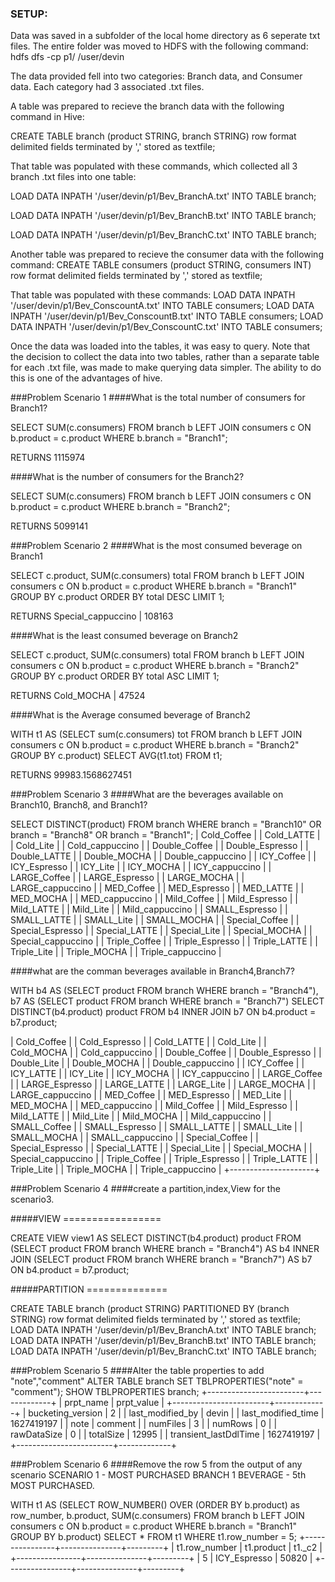 


### SETUP:

Data was saved in a subfolder of the local home directory as 6 seperate txt files. The entire folder was moved to HDFS with the following command:
hdfs dfs -cp p1/ /user/devin

The data provided fell into two categories: Branch data, and Consumer data. Each category had 3 associated .txt files.

A table was prepared to recieve the branch data with the following command in Hive:

CREATE TABLE branch (product STRING, branch STRING) row format delimited fields terminated by ',' stored as textfile;

That table was populated with these commands, which collected all 3 branch .txt files into one table:

LOAD DATA INPATH '/user/devin/p1/Bev_BranchA.txt' INTO TABLE branch;

LOAD DATA INPATH '/user/devin/p1/Bev_BranchB.txt' INTO TABLE branch;

LOAD DATA INPATH '/user/devin/p1/Bev_BranchC.txt' INTO TABLE branch;

Another table was prepared to recieve the consumer data with the following command:
CREATE TABLE consumers (product STRING, consumers INT) row format delimited fields terminated by ',' stored as textfile;

That table was populated with these commands:
LOAD DATA INPATH '/user/devin/p1/Bev_ConscountA.txt' INTO TABLE consumers;
LOAD DATA INPATH '/user/devin/p1/Bev_ConscountB.txt' INTO TABLE consumers;
LOAD DATA INPATH '/user/devin/p1/Bev_ConscountC.txt' INTO TABLE consumers;

Once the data was loaded into the tables, it was easy to query. Note that the decision to collect the data into two tables, rather than a separate table for each .txt file, was made to make querying data simpler. The ability to do this is one of the advantages of hive.

###Problem Scenario 1
####What is the total number of consumers for Branch1?

SELECT SUM(c.consumers) FROM branch b
LEFT JOIN consumers c
ON b.product = c.product
WHERE b.branch = "Branch1";

RETURNS 1115974

####What is the number of consumers for the Branch2?

SELECT SUM(c.consumers) FROM branch b
LEFT JOIN consumers c
ON b.product = c.product
WHERE b.branch = "Branch2";

RETURNS 5099141


###Problem Scenario 2
####What is the most consumed beverage on Branch1

SELECT c.product, SUM(c.consumers) total FROM branch b
LEFT JOIN consumers c
ON b.product = c.product
WHERE b.branch = "Branch1"
GROUP BY c.product
ORDER BY total DESC
LIMIT 1;

RETURNS  Special_cappuccino  | 108163

####What is the least consumed beverage on Branch2

SELECT c.product, SUM(c.consumers) total FROM branch b
LEFT JOIN consumers c
ON b.product = c.product
WHERE b.branch = "Branch2"
GROUP BY c.product
ORDER BY total ASC
LIMIT 1;

RETURNS Cold_MOCHA  | 47524

####What is the Average consumed beverage of  Branch2

WITH t1 AS (SELECT sum(c.consumers) tot FROM branch b
LEFT JOIN consumers c
ON b.product = c.product
WHERE b.branch = "Branch2"
GROUP BY c.product)
SELECT AVG(t1.tot) FROM t1;

RETURNS 99983.1568627451


###Problem Scenario 3
####What are the beverages available on Branch10, Branch8, and Branch1?

SELECT DISTINCT(product) FROM branch
WHERE branch = "Branch10" OR branch = "Branch8" OR branch = "Branch1";
| Cold_Coffee         |
| Cold_LATTE          |
| Cold_Lite           |
| Cold_cappuccino     |
| Double_Coffee       |
| Double_Espresso     |
| Double_LATTE        |
| Double_MOCHA        |
| Double_cappuccino   |
| ICY_Coffee          |
| ICY_Espresso        |
| ICY_Lite            |
| ICY_MOCHA           |
| ICY_cappuccino      |
| LARGE_Coffee        |
| LARGE_Espresso      |
| LARGE_MOCHA         |
| LARGE_cappuccino    |
| MED_Coffee          |
| MED_Espresso        |
| MED_LATTE           |
| MED_MOCHA           |
| MED_cappuccino      |
| Mild_Coffee         |
| Mild_Espresso       |
| Mild_LATTE          |
| Mild_Lite           |
| Mild_cappuccino     |
| SMALL_Espresso      |
| SMALL_LATTE         |
| SMALL_Lite          |
| SMALL_MOCHA         |
| Special_Coffee      |
| Special_Espresso    |
| Special_LATTE       |
| Special_Lite        |
| Special_MOCHA       |
| Special_cappuccino  |
| Triple_Coffee       |
| Triple_Espresso     |
| Triple_LATTE        |
| Triple_Lite         |
| Triple_MOCHA        |
| Triple_cappuccino   |


####what are the comman beverages available in Branch4,Branch7?

WITH b4 AS (SELECT product FROM branch
WHERE branch = "Branch4"),
b7 AS (SELECT product FROM branch
WHERE branch = "Branch7")
SELECT DISTINCT(b4.product) product FROM b4
INNER JOIN b7
ON b4.product = b7.product;

| Cold_Coffee         |
| Cold_Espresso       |
| Cold_LATTE          |
| Cold_Lite           |
| Cold_MOCHA          |
| Cold_cappuccino     |
| Double_Coffee       |
| Double_Espresso     |
| Double_Lite         |
| Double_MOCHA        |
| Double_cappuccino   |
| ICY_Coffee          |
| ICY_LATTE           |
| ICY_Lite            |
| ICY_MOCHA           |
| ICY_cappuccino      |
| LARGE_Coffee        |
| LARGE_Espresso      |
| LARGE_LATTE         |
| LARGE_Lite          |
| LARGE_MOCHA         |
| LARGE_cappuccino    |
| MED_Coffee          |
| MED_Espresso        |
| MED_Lite            |
| MED_MOCHA           |
| MED_cappuccino      |
| Mild_Coffee         |
| Mild_Espresso       |
| Mild_LATTE          |
| Mild_Lite           |
| Mild_MOCHA          |
| Mild_cappuccino     |
| SMALL_Coffee        |
| SMALL_Espresso      |
| SMALL_LATTE         |
| SMALL_Lite          |
| SMALL_MOCHA         |
| SMALL_cappuccino    |
| Special_Coffee      |
| Special_Espresso    |
| Special_LATTE       |
| Special_Lite        |
| Special_MOCHA       |
| Special_cappuccino  |
| Triple_Coffee       |
| Triple_Espresso     |
| Triple_LATTE        |
| Triple_Lite         |
| Triple_MOCHA        |
| Triple_cappuccino   |
+---------------------+

###Problem Scenario 4
####create a partition,index,View for the scenario3.

#####VIEW =================

CREATE VIEW view1 AS
SELECT DISTINCT(b4.product) product FROM (SELECT product FROM branch
WHERE branch = "Branch4") AS b4
INNER JOIN
(SELECT product FROM branch
WHERE branch = "Branch7") AS b7
ON b4.product = b7.product;

#####PARTITION ==============

CREATE TABLE branch (product STRING) PARTITIONED BY (branch STRING) row format delimited fields terminated by ',' stored as textfile;
LOAD DATA INPATH '/user/devin/p1/Bev_BranchA.txt' INTO TABLE branch;
LOAD DATA INPATH '/user/devin/p1/Bev_BranchB.txt' INTO TABLE branch;
LOAD DATA INPATH '/user/devin/p1/Bev_BranchC.txt' INTO TABLE branch;


###Problem Scenario 5
####Alter the table properties to add "note","comment"
ALTER TABLE branch SET TBLPROPERTIES("note" = "comment");
SHOW TBLPROPERTIES branch;
+------------------------+-------------+
|       prpt_name        | prpt_value  |
+------------------------+-------------+
| bucketing_version      | 2           |
| last_modified_by       | devin       |
| last_modified_time     | 1627419197  |
| note                   | comment     |
| numFiles               | 3           |
| numRows                | 0           |
| rawDataSize            | 0           |
| totalSize              | 12995       |
| transient_lastDdlTime  | 1627419197  |
+------------------------+-------------+

###Problem Scenario 6
####Remove the row 5 from the output of any scenario
SCENARIO 1 - MOST PURCHASED BRANCH 1 BEVERAGE - 5th MOST PURCHASED.

WITH t1 AS (SELECT ROW_NUMBER() OVER (ORDER BY b.product) as row_number, b.product, SUM(c.consumers)  FROM branch b
LEFT JOIN consumers c
ON b.product = c.product
WHERE b.branch = "Branch1"
GROUP BY b.product)
SELECT * FROM t1 WHERE t1.row_number = 5;
+----------------+---------------+---------+
| t1.row_number  |  t1.product   | t1._c2  |
+----------------+---------------+---------+
| 5              | ICY_Espresso  | 50820   |
+----------------+---------------+---------+



